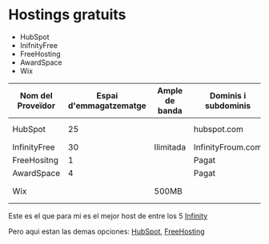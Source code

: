 # Hostings gratuits

- HubSpot
- InifnityFree
- FreeHosting
- AwardSpace
- Wix



| Nom del Proveïdor|Espai d'emmagatzematge|Ample de banda|Dominis i subdominis|Certificat SSL|Publicitat|Altres característiques|
|------------------|----------------------|--------------|--------------------|--------------|----------|-----------------------|
|    HubSpot       |        25            |              |      hubspot.com   |     Si       |   Si     | Eines de Màrqueting   |
|   InfinityFree   |    30                | Ilimitada    |  InfinityFroum.com |      Si      |      Si  |       Eines de vendes |
|      FreeHositng |        1             |              |   Pagat            |       Pagat  |   Si     |      Formacions       |
|       AwardSpace |           4          |              |     Pagat          |     Pagat    |  Si      |  Res                  |
|            Wix   |                      |      500MB   |                    |     Si       |     Si   | Eines de Marqueting   |


Este es el que para mi es el mejor host de entre los 5 [Infinity](https://github.com/Ruben1305/Free-Hosting/blob/main/InfinityFree.md)

Pero aqui estan las demas opciones: [HubSpot](https://github.com/Ruben1305/Free-Hosting/blob/main/Hubspot.md), [FreeHosting](https://github.com/Ruben1305/Free-Hosting/blob/main/FreeHosting.md)




